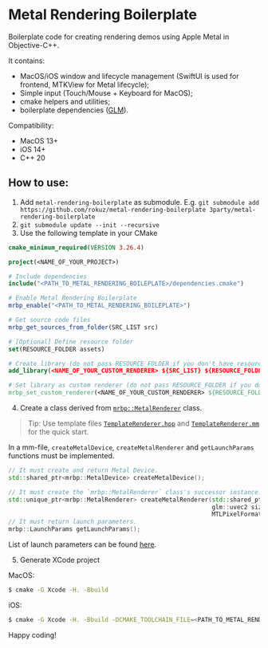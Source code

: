 # Metal Rendering Boilerplate

Boilerplate code for creating rendering demos using Apple Metal in Objective-C++.

It contains:
- MacOS/iOS window and lifecycle management (SwiftUI is used for frontend, MTKView for Metal lifecycle);
- Simple input (Touch/Mouse + Keyboard for MacOS);
- cmake helpers and utilities;
- boilerplate dependencies ([GLM](https://github.com/g-truc/glm)).

Compatibility:
- MacOS 13+
- iOS 14+
- C++ 20

## How to use:
1. Add `metal-rendering-boilerplate` as submodule. E.g. `git submodule add https://github.com/rokuz/metal-rendering-boilerplate 3party/metal-rendering-boilerplate`
2. `git submodule update --init --recursive`
3. Use the following template in your CMake
```cmake
cmake_minimum_required(VERSION 3.26.4)

project(<NAME_OF_YOUR_PROJECT>)

# Include dependencies
include("<PATH_TO_METAL_RENDERING_BOILEPLATE>/dependencies.cmake")

# Enable Metal Rendering Boilerplate
mrbp_enable("<PATH_TO_METAL_RENDERING_BOILEPLATE>")

# Get source code files
mrbp_get_sources_from_folder(SRC_LIST src)

# [Optional] Define resource folder
set(RESOURCE_FOLDER assets)

# Create library (do not pass RESOURCE_FOLDER if you don't have resources)
add_library(<NAME_OF_YOUR_CUSTOM_RENDERER> ${SRC_LIST} ${RESOURCE_FOLDER})

# Set library as custom renderer (do not pass RESOURCE_FOLDER if you don't have resources)
mrbp_set_custom_renderer(<NAME_OF_YOUR_CUSTOM_RENDERER> ${RESOURCE_FOLDER})
```

4. Create a class derived from [`mrbp::MetalRenderer`](https://github.com/rokuz/metal-rendering-boilerplate/blob/main/app/interface/mrbp/MetalRenderer.hpp) class. 
> Tip: Use template files [`TemplateRenderer.hpp`](https://github.com/rokuz/metal-rendering-boilerplate/blob/main/TemplateRenderer.hpp) and [`TemplateRenderer.mm`](https://github.com/rokuz/metal-rendering-boilerplate/blob/main/TemplateRenderer.mm) for the quick start.

In a mm-file, `createMetalDevice`, `createMetalRenderer` and `getLaunchParams` functions must be implemented.
```cpp
// It must create and return Metal Device.
std::shared_ptr<mrbp::MetalDevice> createMetalDevice();

// It must create the `mrbp::MetalRenderer` class's successor instance.
std::unique_ptr<mrbp::MetalRenderer> createMetalRenderer(std::shared_ptr<mrbp::MetalDevice> device,
                                                         glm::uvec2 size,
                                                         MTLPixelFormat colorPixelFormat);
// It must return launch parameters.
mrbp::LaunchParams getLaunchParams();
```

List of launch parameters can be found [here](https://github.com/rokuz/metal-rendering-boilerplate/blob/main/app/interface/mrbp/LaunchParams.hpp).

5. Generate XCode project

MacOS:
```bash
$ cmake -G Xcode -H. -Bbuild
```

iOS:
```bash
$ cmake -G Xcode -H. -Bbuild -DCMAKE_TOOLCHAIN_FILE=<PATH_TO_METAL_RENDERING_BOILEPLATE>/3party/ios-cmake/ios.toolchain.cmake -DPLATFORM=OS64COMBINED -DDEPLOYMENT_TARGET=14.0
```

Happy coding!
